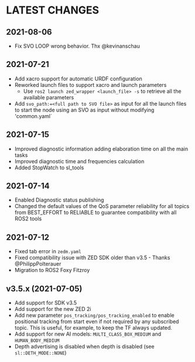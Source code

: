 LATEST CHANGES
==============

2021-08-06
----------
- Fix SVO LOOP wrong behavior. Thx @kevinanschau

2021-07-21
----------
- Add xacro support for automatic URDF configuration
- Reworked launch files to support xacro and launch parameters
    - Use `ros2 launch zed_wrapper <launch_file> -s` to retrieve all the available parameters
- Add `svo_path:=<full path to SVO file>` as input for all the launch files to start the node using an SVO as input without modifying 'common.yaml`

2021-07-15
----------
- Improved diagnostic information adding elaboration time on all the main tasks
- Improved diagnostic time and frequencies calculation
- Added StopWatch to sl_tools

2021-07-14
----------
- Enabled Diagnostic status publishing
- Changed the default values of the QoS parameter reliability for all topics from BEST_EFFORT to RELIABLE to guarantee compatibility with all ROS2 tools

2021-07-12
----------
- Fixed tab error in `zedm.yaml`
- Fixed compatibility issue with ZED SDK older than v3.5 - Thanks @PhilippPolterauer
- Migration to ROS2 Foxy Fitzroy

v3.5.x (2021-07-05)
-------------------
- Add support for SDK v3.5
- Add support for the new ZED 2i
- Add new parameter `pos_tracking/pos_tracking_enabled` to enable positional tracking from start even if not required by any subscribed topic. This is useful, for example, to keep the TF always updated.
- Add support for new AI models: `MULTI_CLASS_BOX_MEDIUM` and `HUMAN_BODY_MEDIUM`
- Depth advertising is disabled when depth is disabled (see `sl::DETH_MODE::NONE`)
